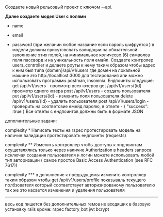  Создаете новый рельсовый проект c ключом --api.
 
**Далее создаете модел User с полями**
  - name
  
  - email
  
  - password (при желании любое название если пароль шифруется )
в модели должны присутсвовать валидации на обязательной заполнение этих полей,
на минимальное количесво (6) символов поля пассворд и на уникальность поля емайл.
  Создаете контролер users_controller и делаете роуты к нему таким образом чтобы
адрес к ним был типа {domen}/api/v1/users где домен  на локальной машине это http://localhost:3000
для тестирования апи можно использовать программы postman, insomnia.
Ендпоинты следущие:
  get /api/v1/users - просмотр всех юзеров
  get /api/v1/users/{id} - просмотр одного юзера
  post /api/v1/users - создать пользователя
  put /api/v1/users/{id} - изменить поля пользователя
  delete /api/v1/users/{id} - удалить пользователя
  post /api/v1/users/login - проверить на соответсвие емейд паролю, в ответе - { "success": :true }
Все ответы с ендпоинтов должны быть в формате JSON

дополнительные задачи:

complexity *
  Написать тесты на rspec
протестировать модель на наличие валидаций
протестировать ендпоинты (requests)

complexity **
  Изменить контроллер чтобы доступы к эндпоинтам осущетвлялись только через наличие Authorization в headers запроса
исключая создания пользователя и логин
можете использовать любой тип авторизации ( самое простое Basic Access Authentication (see RFC 7617))

complexity ***
 в дополнение к предыдущемы изменить контроллер таким образом чтобы 
 get /api/v1/users/profile показываль текущего полбзователя который соответствует авторизированому пользователю
так же это касается изменения и удаления пользователя

-----------------

весь код пишется без дополнительных гемов не входяших в базовую установку rails кроме:
rspec
factory_bot
jwt
bcrypt
